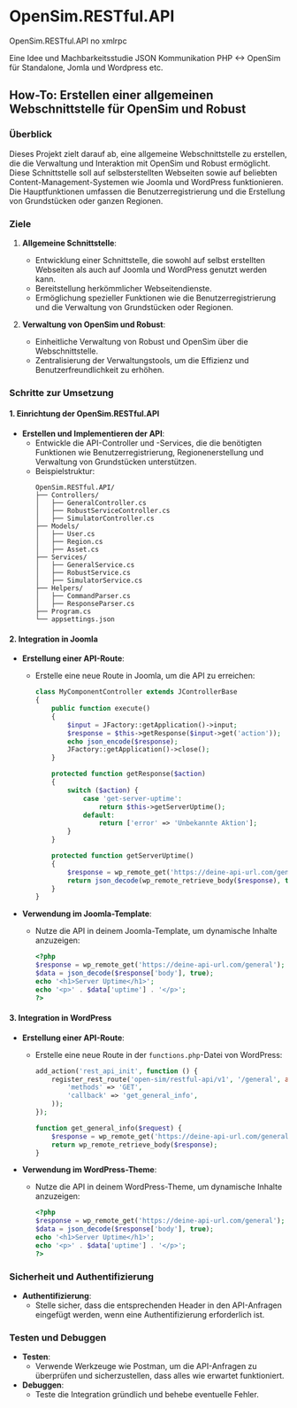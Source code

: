 # OpenSim.RESTful.API

OpenSim.RESTful.API no xmlrpc

Eine Idee und Machbarkeitsstudie JSON Kommunikation PHP <-> OpenSim für Standalone, Jomla und Wordpress etc.

## How-To: Erstellen einer allgemeinen Webschnittstelle für OpenSim und Robust

### Überblick

Dieses Projekt zielt darauf ab, eine allgemeine Webschnittstelle zu erstellen, die die Verwaltung und Interaktion mit OpenSim und Robust ermöglicht. Diese Schnittstelle soll auf selbsterstellten Webseiten sowie auf beliebten Content-Management-Systemen wie Joomla und WordPress funktionieren. Die Hauptfunktionen umfassen die Benutzerregistrierung und die Erstellung von Grundstücken oder ganzen Regionen.

### Ziele

1. **Allgemeine Schnittstelle**:
   - Entwicklung einer Schnittstelle, die sowohl auf selbst erstellten Webseiten als auch auf Joomla und WordPress genutzt werden kann.
   - Bereitstellung herkömmlicher Webseitendienste.
   - Ermöglichung spezieller Funktionen wie die Benutzerregistrierung und die Verwaltung von Grundstücken oder Regionen.

2. **Verwaltung von OpenSim und Robust**:
   - Einheitliche Verwaltung von Robust und OpenSim über die Webschnittstelle.
   - Zentralisierung der Verwaltungstools, um die Effizienz und Benutzerfreundlichkeit zu erhöhen.

### Schritte zur Umsetzung

#### 1. Einrichtung der OpenSim.RESTful.API

- **Erstellen und Implementieren der API**:
  - Entwickle die API-Controller und -Services, die die benötigten Funktionen wie Benutzerregistrierung, Regionenerstellung und Verwaltung von Grundstücken unterstützen.
  - Beispielstruktur:
    ```
    OpenSim.RESTful.API/
    ├── Controllers/
    │   ├── GeneralController.cs        
    │   ├── RobustServiceController.cs  
    │   ├── SimulatorController.cs      
    ├── Models/
    │   ├── User.cs                     
    │   ├── Region.cs                   
    │   ├── Asset.cs                    
    ├── Services/
    │   ├── GeneralService.cs           
    │   ├── RobustService.cs            
    │   ├── SimulatorService.cs         
    ├── Helpers/
    │   ├── CommandParser.cs            
    │   ├── ResponseParser.cs           
    ├── Program.cs                      
    └── appsettings.json                
    ```

#### 2. Integration in Joomla

- **Erstellung einer API-Route**:
  - Erstelle eine neue Route in Joomla, um die API zu erreichen:
    ```php
    class MyComponentController extends JControllerBase
    {
        public function execute()
        {
            $input = JFactory::getApplication()->input;
            $response = $this->getResponse($input->get('action'));
            echo json_encode($response);
            JFactory::getApplication()->close();
        }

        protected function getResponse($action)
        {
            switch ($action) {
                case 'get-server-uptime':
                    return $this->getServerUptime();
                default:
                    return ['error' => 'Unbekannte Aktion'];
            }
        }

        protected function getServerUptime()
        {
            $response = wp_remote_get('https://deine-api-url.com/general');
            return json_decode(wp_remote_retrieve_body($response), true);
        }
    }
    ```

- **Verwendung im Joomla-Template**:
  - Nutze die API in deinem Joomla-Template, um dynamische Inhalte anzuzeigen:
    ```php
    <?php
    $response = wp_remote_get('https://deine-api-url.com/general');
    $data = json_decode($response['body'], true);
    echo '<h1>Server Uptime</h1>';
    echo '<p>' . $data['uptime'] . '</p>';
    ?>
    ```

#### 3. Integration in WordPress

- **Erstellung einer API-Route**:
  - Erstelle eine neue Route in der `functions.php`-Datei von WordPress:
    ```php
    add_action('rest_api_init', function () {
        register_rest_route('open-sim/restful-api/v1', '/general', array(
            'methods' => 'GET',
            'callback' => 'get_general_info',
        ));
    });

    function get_general_info($request) {
        $response = wp_remote_get('https://deine-api-url.com/general');
        return wp_remote_retrieve_body($response);
    }
    ```

- **Verwendung im WordPress-Theme**:
  - Nutze die API in deinem WordPress-Theme, um dynamische Inhalte anzuzeigen:
    ```php
    <?php
    $response = wp_remote_get('https://deine-api-url.com/general');
    $data = json_decode($response['body'], true);
    echo '<h1>Server Uptime</h1>';
    echo '<p>' . $data['uptime'] . '</p>';
    ?>
    ```

### Sicherheit und Authentifizierung

- **Authentifizierung**:
  - Stelle sicher, dass die entsprechenden Header in den API-Anfragen eingefügt werden, wenn eine Authentifizierung erforderlich ist.

### Testen und Debuggen

- **Testen**:
  - Verwende Werkzeuge wie Postman, um die API-Anfragen zu überprüfen und sicherzustellen, dass alles wie erwartet funktioniert.
- **Debuggen**:
  - Teste die Integration gründlich und behebe eventuelle Fehler.
